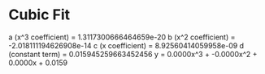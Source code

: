 
# Cubic Fit

a (x^3 coefficient) = 1.3117300666464659e-20
b (x^2 coefficient) = -2.018111194626908e-14
c (x coefficient) = 8.92560414059958e-09
d (constant term) = 0.015945259663452456
y = 0.0000x^3 + -0.0000x^2 + 0.0000x + 0.0159

